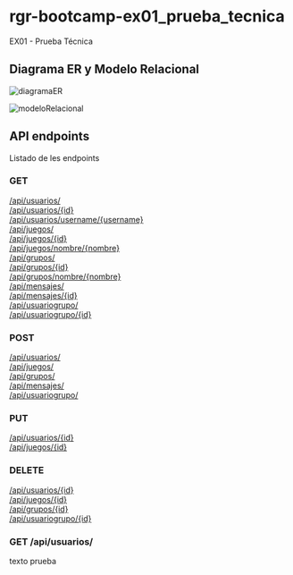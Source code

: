 # rgr-bootcamp-ex01_prueba_tecnica
EX01 - Prueba Técnica

## Diagrama ER y Modelo Relacional

![diagramaER](https://user-images.githubusercontent.com/49531890/233107551-78f8f7fa-2eb1-404e-aca6-b05fba13bfbd.png)

![modeloRelacional](https://user-images.githubusercontent.com/49531890/233107597-cee72350-deec-4f28-a346-eca1437db750.png)

## API endpoints

Listado de les endpoints

### GET
[/api/usuarios/](#get-apiusuarios) <br/>
[/api/usuarios/{id}](#get-apiusuarios) <br/>
[/api/usuarios/username/{username}](#get-apiusuarios-username) <br/>
[/api/juegos/](#get-apijuegos) <br/>
[/api/juegos/{id}](#get-apijuegos-id) <br/>
[/api/juegos/nombre/{nombre}](#get-apijuegos-nombre) <br/>
[/api/grupos/](#get-apigrupos) <br/>
[/api/grupos/{id}](#get-apigrupos-id) <br/>
[/api/grupos/nombre/{nombre}](#get-apigrupos-nombre) <br/>
[/api/mensajes/](#get-apimensajes) <br/>
[/api/mensajes/{id}](#get-apimensajes-id) <br/>
[/api/usuariogrupo/](#get-apiusuariogrupo) <br/>
[/api/usuariogrupo/{id}](#get-apiusuariogrupo-id) <br/>

### POST
[/api/usuarios/](#post-apiusuarios) <br/>
[/api/juegos/](#post-apijuegos) <br/>
[/api/grupos/](#post-apigrupos) <br/>
[/api/mensajes/](#post-apimensajes) <br/>
[/api/usuariogrupo/](#post-apiusuariogrupo) <br/>

### PUT
[/api/usuarios/{id}](#put-apiusuarios) <br/>
[/api/juegos/{id}](#put-apijuegos-id) <br/>

### DELETE
[/api/usuarios/{id}](#delete-apiusuarios) <br/>
[/api/juegos/{id}](#delete-apijuegos-id) <br/>
[/api/grupos/{id}](#delete-apigrupos-id) <br/>
[/api/usuariogrupo/{id}](#delete-apiusuariogrupo-id) <br/>


### GET /api/usuarios/
texto prueba
